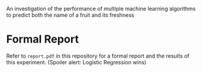 An investigation of the performance of multiple machine learning algorithms to predict both the name of a fruit and its freshness
# Formal Report
Refer to `report.pdf` in this repository for a formal report and the results of this experiment. (Spoiler alert: Logistic Regression wins)
